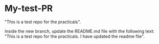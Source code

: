 # My-test-PR

"This is a test repo for the practicals".

Inside the new branch, update the README.md file with the following text: "This is a test repo for the practicals. I have updated the readme file".
